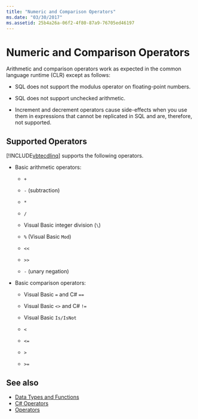 ```yaml
---
title: "Numeric and Comparison Operators"
ms.date: "03/30/2017"
ms.assetid: 25b4a26a-06f2-4f80-87a9-76705ed46197
---
```

# Numeric and Comparison Operators

Arithmetic and comparison operators work as expected in the common language runtime (CLR) except as follows:

- SQL does not support the modulus operator on floating-point numbers.

- SQL does not support unchecked arithmetic.

- Increment and decrement operators cause side-effects when you use them in expressions that cannot be replicated in SQL and are, therefore, not supported.

## Supported Operators

[!INCLUDE[vbtecdlinq](../../../../../../includes/vbtecdlinq-md.md)] supports the following operators.

- Basic arithmetic operators:

  - `+`

  - `-` (subtraction)

  - `*`

  - `/`

  - Visual Basic integer division (`\`)

  - `%` (Visual Basic `Mod`)

  - `<<`

  - `>>`

  - `-` (unary negation)

- Basic comparison operators:

  - Visual Basic `=` and C# `==`

  - Visual Basic `<>` and C# `!=`

  - Visual Basic `Is/IsNot`

  - `<`

  - `<=`

  - `>`

  - `>=`

## See also

- [Data Types and Functions](data-types-and-functions.md)
- [C# Operators](../../../../../csharp/language-reference/operators/index.md)
- [Operators](../../../../../visual-basic/language-reference/operators/index.md)
